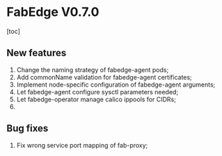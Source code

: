 # FabEdge V0.7.0

[toc]

## New features

1. Change the naming strategy of fabedge-agent pods;
2. Add commonName validation for fabedge-agent certificates;
3. Implement node-specific configuration of fabedge-agent arguments;
4. Let fabedge-agent configure sysctl parameters needed;
5. Let fabedge-operator manage calico ippools for CIDRs;
6. 



## Bug fixes

1. Fix wrong service port mapping of fab-proxy;
